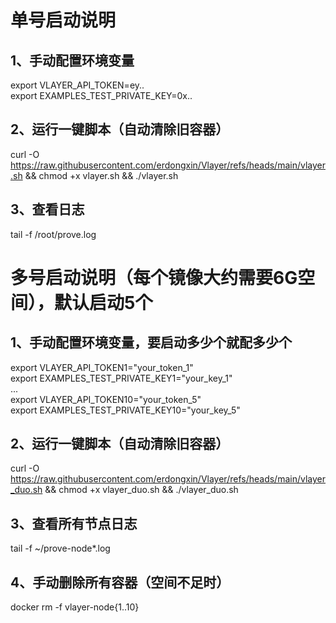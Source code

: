 # 单号启动说明

## 1、手动配置环境变量
export VLAYER_API_TOKEN=ey..  
export EXAMPLES_TEST_PRIVATE_KEY=0x..  

## 2、运行一键脚本（自动清除旧容器）
curl -O https://raw.githubusercontent.com/erdongxin/Vlayer/refs/heads/main/vlayer.sh && chmod +x vlayer.sh && ./vlayer.sh

## 3、查看日志
tail -f /root/prove.log

# 多号启动说明（每个镜像大约需要6G空间），默认启动5个

## 1、手动配置环境变量，要启动多少个就配多少个
export VLAYER_API_TOKEN1="your_token_1"  
export EXAMPLES_TEST_PRIVATE_KEY1="your_key_1"  
...  
export VLAYER_API_TOKEN10="your_token_5"  
export EXAMPLES_TEST_PRIVATE_KEY10="your_key_5"  

## 2、运行一键脚本（自动清除旧容器）
curl -O https://raw.githubusercontent.com/erdongxin/Vlayer/refs/heads/main/vlayer_duo.sh && chmod +x vlayer_duo.sh && ./vlayer_duo.sh

## 3、查看所有节点日志
tail -f ~/prove-node*.log

## 4、手动删除所有容器（空间不足时）
docker rm -f vlayer-node{1..10}
